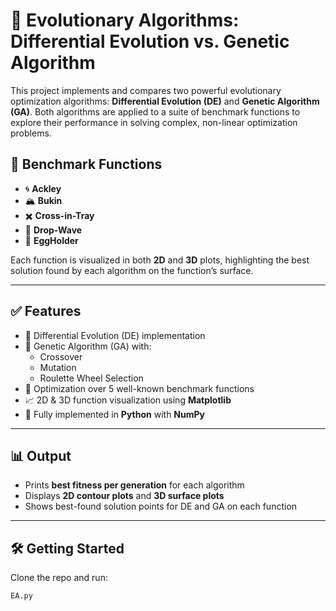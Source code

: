 # 🔬 Evolutionary Algorithms: Differential Evolution vs. Genetic Algorithm

This project implements and compares two powerful evolutionary optimization algorithms: **Differential Evolution (DE)** and **Genetic Algorithm (GA)**. Both algorithms are applied to a suite of benchmark functions to explore their performance in solving complex, non-linear optimization problems.

## 📌 Benchmark Functions

- 🌀 **Ackley**
- 🏔️ **Bukin**
- ✖️ **Cross-in-Tray**
- 🌊 **Drop-Wave**
- 🍳 **EggHolder**

Each function is visualized in both **2D** and **3D** plots, highlighting the best solution found by each algorithm on the function’s surface.

---

## ✅ Features

- 🔁 Differential Evolution (DE) implementation
- 🧬 Genetic Algorithm (GA) with:
  - Crossover
  - Mutation
  - Roulette Wheel Selection
- 🧠 Optimization over 5 well-known benchmark functions
- 📈 2D & 3D function visualization using **Matplotlib**
- 🐍 Fully implemented in **Python** with **NumPy**

---

## 📊 Output

- Prints **best fitness per generation** for each algorithm
- Displays **2D contour plots** and **3D surface plots**
- Shows best-found solution points for DE and GA on each function

---

## 🛠️ Getting Started

Clone the repo and run:

```bash
EA.py

